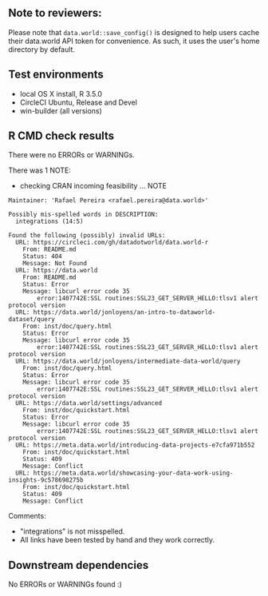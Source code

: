 ## Note to reviewers:

Please note that `data.world::save_config()` is designed to help users
cache their data.world API token for convenience. 
As such, it uses the user's home directory by default.

## Test environments

* local OS X install, R 3.5.0
* CircleCI Ubuntu, Release and Devel
* win-builder (all versions)

## R CMD check results

There were no ERRORs or WARNINGs.

There was 1 NOTE:

* checking CRAN incoming feasibility ... NOTE
```
Maintainer: 'Rafael Pereira <rafael.pereira@data.world>'

Possibly mis-spelled words in DESCRIPTION:
  integrations (14:5)

Found the following (possibly) invalid URLs:
  URL: https://circleci.com/gh/datadotworld/data.world-r
    From: README.md
    Status: 404
    Message: Not Found
  URL: https://data.world
    From: README.md
    Status: Error
    Message: libcurl error code 35
    	error:1407742E:SSL routines:SSL23_GET_SERVER_HELLO:tlsv1 alert protocol version
  URL: https://data.world/jonloyens/an-intro-to-dataworld-dataset/query
    From: inst/doc/query.html
    Status: Error
    Message: libcurl error code 35
    	error:1407742E:SSL routines:SSL23_GET_SERVER_HELLO:tlsv1 alert protocol version
  URL: https://data.world/jonloyens/intermediate-data-world/query
    From: inst/doc/query.html
    Status: Error
    Message: libcurl error code 35
    	error:1407742E:SSL routines:SSL23_GET_SERVER_HELLO:tlsv1 alert protocol version
  URL: https://data.world/settings/advanced
    From: inst/doc/quickstart.html
    Status: Error
    Message: libcurl error code 35
    	error:1407742E:SSL routines:SSL23_GET_SERVER_HELLO:tlsv1 alert protocol version
  URL: https://meta.data.world/introducing-data-projects-e7cfa971b552
    From: inst/doc/quickstart.html
    Status: 409
    Message: Conflict
  URL: https://meta.data.world/showcasing-your-data-work-using-insights-9c578698275b
    From: inst/doc/quickstart.html
    Status: 409
    Message: Conflict
```

Comments:
- "integrations" is not misspelled.
- All links have been tested by hand and they work correctly.

## Downstream dependencies

No ERRORs or WARNINGs found :)

